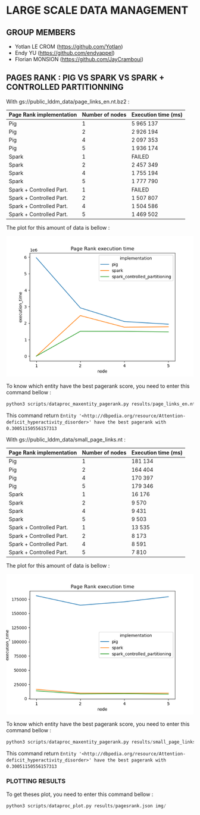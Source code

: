 # LARGE SCALE DATA MANAGEMENT

## GROUP MEMBERS

- Yotlan LE CROM (<https://github.com/Yotlan>)
- Endy YU (<https://github.com/endyappel>)
- Florian MONSION (<https://github.com/JayCramboui>)

## PAGES RANK : PIG VS SPARK VS SPARK + CONTROLLED PARTITIONNING

With gs://public_lddm_data/page_links_en.nt.bz2 :

| Page Rank implementation  | Number of nodes  | Execution time (ms)  |
|---------------------------|------------------|----------------------|
| Pig                       | 1                | 5 965 137            |
| Pig                       | 2                | 2 926 194            |
| Pig                       | 4                | 2 097 353            |
| Pig                       | 5                | 1 936 174            |
| Spark                     | 1                | FAILED               |
| Spark                     | 2                | 2 457 349            |
| Spark                     | 4                | 1 755 194            |
| Spark                     | 5                | 1 777 790            |
| Spark + Controlled Part.  | 1                | FAILED               |
| Spark + Controlled Part.  | 2                | 1 507 807            |
| Spark + Controlled Part.  | 4                | 1 504 586            |
| Spark + Controlled Part.  | 5                | 1 469 502            |

The plot for this amount of data is bellow :

![page_links_en.nt.bz2 plot](img/page_links_en.nt.bz2.png)

To know which entity have the best pagerank score, you need to enter this command bellow :

```py
python3 scripts/dataproc_maxentity_pagerank.py results/page_links_en.nt.bz2.out
```

This command return `Entity '<http://dbpedia.org/resource/Attention-deficit_hyperactivity_disorder>' have the best pagerank with 0.30051150556157313`

With gs://public_lddm_data/small_page_links.nt :

| Page Rank implementation  | Number of nodes  | Execution time (ms)  |
|---------------------------|------------------|----------------------|
| Pig                       | 1                | 181 134              |
| Pig                       | 2                | 164 404              |
| Pig                       | 4                | 170 397              |
| Pig                       | 5                | 179 346              |
| Spark                     | 1                | 16 176               |
| Spark                     | 2                | 9 570                |
| Spark                     | 4                | 9 431                |
| Spark                     | 5                | 9 503                |
| Spark + Controlled Part.  | 1                | 13 535               |
| Spark + Controlled Part.  | 2                | 8 173                |
| Spark + Controlled Part.  | 4                | 8 591                |
| Spark + Controlled Part.  | 5                | 7 810                |

The plot for this amount of data is bellow :

![small_page_links.nt plot](img/small_page_links.nt.png)

To know which entity have the best pagerank score, you need to enter this command bellow :

```py
python3 scripts/dataproc_maxentity_pagerank.py results/small_page_links.nt.out
```

This command return `Entity '<http://dbpedia.org/resource/Attention-deficit_hyperactivity_disorder>' have the best pagerank with 0.30051150556157313`

### PLOTTING RESULTS

To get theses plot, you need to enter this command bellow :

```py
python3 scripts/dataproc_plot.py results/pagesrank.json img/
```